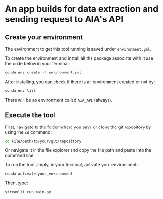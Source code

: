 # An app builds for data extraction and sending request to AIA's API
## Create your environment
The environment to get this tool running is saved under ```environment.yml```.

To create the environment and install all the package associate with it 
use the code below in your terminal:

```bash
conda env create -f environment.yml
```

After installing, you can check if there is an environment created or not by:

```bash
conda env list
```

There will be an environment called ```AIA_API``` (always).

## Execute the tool

First, navigate to the folder where you save or clone the git repository by using the ```cd``` command:

```bash
cd File/path/to/your/git/repository
```
Or navigate it in the file explorer and copy the file path and paste into the command line

To run the tool simply, in your terminal, activate your environment:

```bash
conda activate your_environment
```

Then, type:

```bash
streamlit run main.py
```